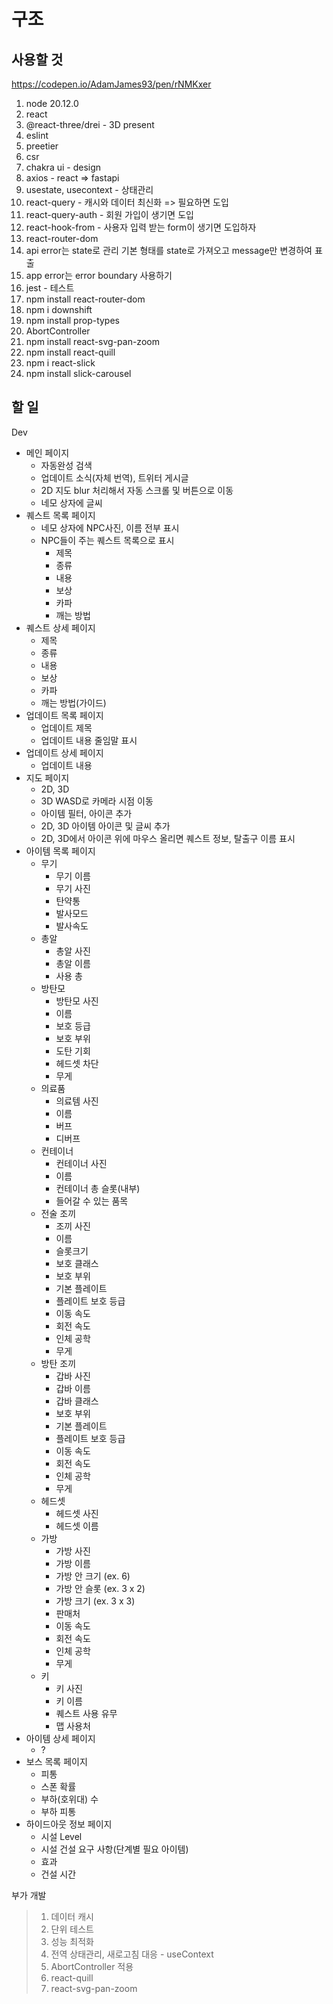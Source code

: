 # 구조

## 사용할 것

https://codepen.io/AdamJames93/pen/rNMKxer

1. node 20.12.0
2. react
3. @react-three/drei - 3D present
4. eslint
5. preetier
6. csr
7. chakra ui - design
8. axios - react => fastapi
9. usestate, usecontext - 상태관리
10. react-query - 캐시와 데이터 최신화 => 필요하면 도입
11. react-query-auth - 회원 가입이 생기면 도입
12. react-hook-from - 사용자 입력 받는 form이 생기면 도입하자
13. react-router-dom
14. api error는 state로 관리 기본 형태를 state로 가져오고 message만 변경하여 표출
15. app error는 error boundary 사용하기
16. jest - 테스트
17. npm install react-router-dom
18. npm i downshift
19. npm install prop-types
20. AbortController
21. npm install react-svg-pan-zoom
22. npm install react-quill
23. npm i react-slick
24. npm install slick-carousel

## 할 일

Dev

- 메인 페이지
  - 자동완성 검색
  - 업데이트 소식(자체 번역), 트위터 게시글
  - 2D 지도 blur 처리해서 자동 스크롤 및 버튼으로 이동
  - 네모 상자에 글씨
- 퀘스트 목록 페이지
  - 네모 상자에 NPC사진, 이름 전부 표시
  - NPC들이 주는 퀘스트 목록으로 표시
    - 제목
    - 종류
    - 내용
    - 보상
    - 카파
    - 깨는 방법
- 퀘스트 상세 페이지
  - 제목
  - 종류
  - 내용
  - 보상
  - 카파
  - 깨는 방법(가이드)
- 업데이트 목록 페이지
  - 업데이트 제목
  - 업데이트 내용 줄임말 표시
- 업데이트 상세 페이지
  - 업데이트 내용
- 지도 페이지
  - 2D, 3D
  - 3D WASD로 카메라 시점 이동
  - 아이템 필터, 아이콘 추가
  - 2D, 3D 아이템 아이콘 및 글씨 추가
  - 2D, 3D에서 아이콘 위에 마우스 올리면 퀘스트 정보, 탈출구 이름 표시
- 아이템 목록 페이지
  - 무기
    - 무기 이름
    - 무기 사진
    - 탄약통
    - 발사모드
    - 발사속도
  - 총알
    - 총알 사진
    - 총알 이름
    - 사용 총
  - 방탄모
    - 방탄모 사진
    - 이름
    - 보호 등급
    - 보호 부위
    - 도탄 기회
    - 헤드셋 차단
    - 무게
  - 의료품
    - 의료템 사진
    - 이름
    - 버프
    - 디버프
  - 컨테이너
    - 컨테이너 사진
    - 이름
    - 컨테이너 총 슬롯(내부)
    - 들어갈 수 있는 품목
  - 전술 조끼
    - 조끼 사진
    - 이름
    - 슬롯크기
    - 보호 클래스
    - 보호 부위
    - 기본 플레이트
    - 플레이트 보호 등급
    - 이동 속도
    - 회전 속도
    - 인체 공학
    - 무게
  - 방탄 조끼
    - 갑바 사진
    - 갑바 이름
    - 갑바 클래스
    - 보호 부위
    - 기본 플레이트
    - 플레이트 보호 등급
    - 이동 속도
    - 회전 속도
    - 인체 공학
    - 무게
  - 헤드셋
    - 헤드셋 사진
    - 헤드셋 이름
  - 가방
    - 가방 사진
    - 가방 이름
    - 가방 안 크기 (ex. 6)
    - 가방 안 슬롯 (ex. 3 x 2)
    - 가방 크기 (ex. 3 x 3)
    - 판매처
    - 이동 속도
    - 회전 속도
    - 인체 공학
    - 무게
  - 키
    - 키 사진
    - 키 이름
    - 퀘스트 사용 유무
    - 맵 사용처
- 아이템 상세 페이지
  - ?
- 보스 목록 페이지
  - 피통
  - 스폰 확률
  - 부하(호위대) 수
  - 부하 피통
- 하이드아웃 정보 페이지
  - 시설 Level
  - 시설 건설 요구 사항(단계별 필요 아이템)
  - 효과
  - 건설 시간

부가 개발

> 1. 데이터 캐시
> 2. 단위 테스트
> 3. 성능 최적화
> 4. 전역 상태관리, 새로고침 대응 - useContext
> 5. AbortController 적용
> 6. react-quill
> 7. react-svg-pan-zoom

